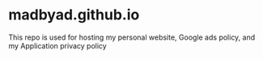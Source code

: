 
# madbyad.github.io

This repo is used for hosting my personal website, Google ads policy, and my Application privacy policy
